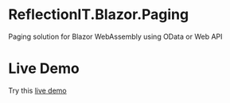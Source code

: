 # ReflectionIT.Blazor.Paging
Paging solution for Blazor WebAssembly using OData or Web API

# Live Demo
Try this [live demo](https://northwindfons.azurewebsites.net/)
